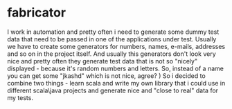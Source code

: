 fabricator
==========

I work in automation and pretty often i need to generate some dummy test data that need to be passed in one of the applications under test. Usually we have to create some generators for numbers, names, e-mails, addresses and so on in the project itself. And usually this generators don't look very nice and pretty often they generate test data that is not so "nicely" displayed - because it's random numbers and letters. So, instead of a name you can get some "jkashd" which is not nice, agree? ) So i decided to combine two things - learn scala and write my own library that i could use in different scala\java projects and generate nice and "close to real" data for my tests. 
